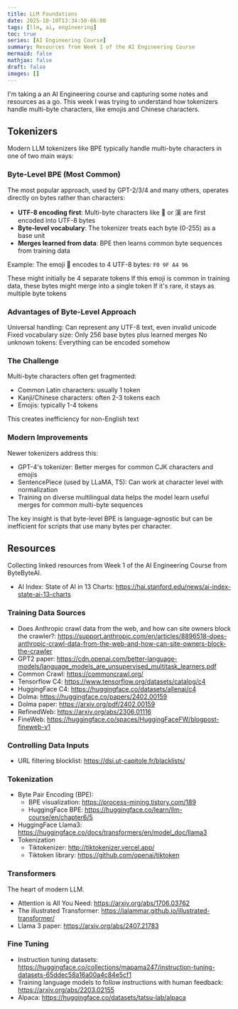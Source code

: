 ```yaml
---
title: LLM Foundations
date: 2025-10-10T13:34:50-06:00
tags: [llm, ai, engineering]
toc: true
series: [AI Engineering Course]
summary: Resources from Week 1 of the AI Engineering Course
mermaid: false
mathjax: false
draft: false
images: []
---
```


I'm taking a an AI Engineering course and capturing some notes and resources as a go.
This week I was trying to understand how tokenizers handle multi-byte characters, like emojis and Chinese characters.

## Tokenizers

Modern LLM tokenizers like BPE typically handle multi-byte characters in one of two main ways:

### Byte-Level BPE (Most Common)

The most popular approach, used by GPT-2/3/4 and many others, operates directly on bytes rather than characters:

* **UTF-8 encoding first**: Multi-byte characters like 🤖 or 漢 are first encoded into UTF-8 bytes
* **Byte-level vocabulary**: The tokenizer treats each byte (0-255) as a base unit
* **Merges learned from data**: BPE then learns common byte sequences from training data

Example: The emoji 🤖 encodes to 4 UTF-8 bytes: `F0 9F A4 96`

These might initially be 4 separate tokens
If this emoji is common in training data, these bytes might merge into a single token
If it's rare, it stays as multiple byte tokens

### Advantages of Byte-Level Approach

Universal handling: Can represent any UTF-8 text, even invalid unicode
Fixed vocabulary size: Only 256 base bytes plus learned merges
No unknown tokens: Everything can be encoded somehow

### The Challenge

Multi-byte characters often get fragmented:

* Common Latin characters: usually 1 token
* Kanji/Chinese characters: often 2-3 tokens each
* Emojis: typically 1-4 tokens

This creates inefficiency for non-English text

### Modern Improvements

Newer tokenizers address this:

* GPT-4's tokenizer: Better merges for common CJK characters and emojis
* SentencePiece (used by LLaMA, T5): Can work at character level with normalization
* Training on diverse multilingual data helps the model learn useful merges for common multi-byte sequences

The key insight is that byte-level BPE is language-agnostic but can be inefficient for scripts that use many bytes per character.

## Resources

Collecting linked resources from Week 1 of the AI Engineering Course from ByteByteAI.

* AI Index: State of AI in 13 Charts: https://hai.stanford.edu/news/ai-index-state-ai-13-charts

### Training Data Sources

* Does Anthropic crawl data from the web, and how can site owners block the crawler?: https://support.anthropic.com/en/articles/8896518-does-anthropic-crawl-data-from-the-web-and-how-can-site-owners-block-the-crawler
* GPT2 paper: https://cdn.openai.com/better-language-models/language_models_are_unsupervised_multitask_learners.pdf
* Common Crawl: https://commoncrawl.org/
* Tensorflow C4: https://www.tensorflow.org/datasets/catalog/c4
* HuggingFace C4: https://huggingface.co/datasets/allenai/c4
* Dolma: https://huggingface.co/papers/2402.00159
* Dolma paper: https://arxiv.org/pdf/2402.00159
* RefinedWeb: https://arxiv.org/abs/2306.01116
* FineWeb: https://huggingface.co/spaces/HuggingFaceFW/blogpost-fineweb-v1

### Controlling Data Inputs

* URL filtering blocklist: https://dsi.ut-capitole.fr/blacklists/

### Tokenization

* Byte Pair Encoding (BPE):
  * BPE visualization: https://process-mining.tistory.com/189
  * HuggingFace BPE: https://huggingface.co/learn/llm-course/en/chapter6/5
* HuggingFace Llama3: https://huggingface.co/docs/transformers/en/model_doc/llama3
* Tokenization
  * Tiktokenizer: http://tiktokenizer.vercel.app/
  * Tiktoken library: https://github.com/openai/tiktoken

### Transformers

The heart of modern LLM.

* Attention is All You Need: https://arxiv.org/abs/1706.03762
* The illustrated Transformer: https://jalammar.github.io/illustrated-transformer/
* Llama 3 paper: https://arxiv.org/abs/2407.21783

### Fine Tuning

* Instruction tuning datasets: https://huggingface.co/collections/mapama247/instruction-tuning-datasets-65ddec58a16a00a4c84e5cf1
* Training language models to follow instructions with human feedback: https://arxiv.org/abs/2203.02155
* Alpaca: https://huggingface.co/datasets/tatsu-lab/alpaca
